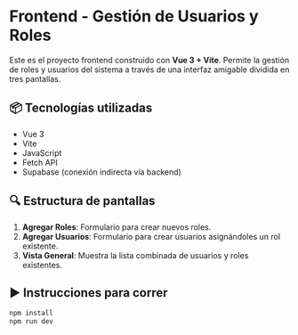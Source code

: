 # Frontend - Gestión de Usuarios y Roles

Este es el proyecto frontend construido con **Vue 3 + Vite**. Permite la gestión de roles y usuarios del sistema a través de una interfaz amigable dividida en tres pantallas.

## 📦 Tecnologías utilizadas

- Vue 3
- Vite
- JavaScript
- Fetch API
- Supabase (conexión indirecta vía backend)

## 🔍 Estructura de pantallas

1. **Agregar Roles**: Formulario para crear nuevos roles.
2. **Agregar Usuarios**: Formulario para crear usuarios asignándoles un rol existente.
3. **Vista General**: Muestra la lista combinada de usuarios y roles existentes.

## ▶️ Instrucciones para correr

```bash
npm install
npm run dev
